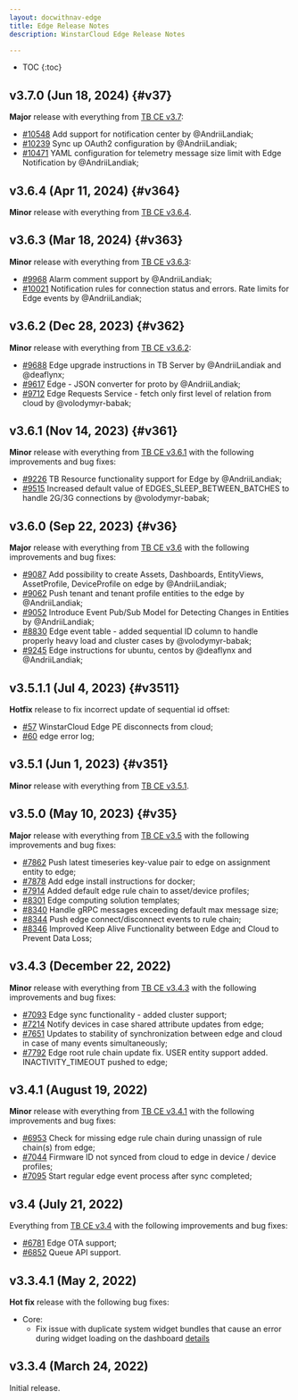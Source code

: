 ```yaml
---
layout: docwithnav-edge
title: Edge Release Notes
description: WinstarCloud Edge Release Notes

---
```


* TOC
{:toc}

## v3.7.0 (Jun 18, 2024) {#v37}

**Major** release with everything from [TB CE v3.7](/docs/reference/releases/#v37):

* [#10548](https://github.com/winstarcloud/winstarcloud/pull/10548) Add support for notification center by @AndriiLandiak;
* [#10239](https://github.com/winstarcloud/winstarcloud/pull/10239) Sync up OAuth2 configuration by @AndriiLandiak;
* [#10471](https://github.com/winstarcloud/winstarcloud/pull/10471) YAML configuration for telemetry message size limit with Edge Notification by @AndriiLandiak;

## v3.6.4 (Apr 11, 2024) {#v364}

**Minor** release with everything from [TB CE v3.6.4](/docs/reference/releases/#v364).

## v3.6.3 (Mar 18, 2024) {#v363}

**Minor** release with everything from [TB CE v3.6.3](/docs/reference/releases/#v363):

* [#9968](https://github.com/winstarcloud/winstarcloud/pull/9968) Alarm comment support by @AndriiLandiak;
* [#10021](https://github.com/winstarcloud/winstarcloud/pull/10021) Notification rules for connection status and errors. Rate limits for Edge events by @AndriiLandiak;

## v3.6.2 (Dec 28, 2023) {#v362}

**Minor** release with everything from [TB CE v3.6.2](/docs/reference/releases/#v362):

* [#9688](https://github.com/winstarcloud/winstarcloud/pull/9688) Edge upgrade instructions in TB Server by @AndriiLandiak and @deaflynx;
* [#9617](https://github.com/winstarcloud/winstarcloud/pull/9617) Edge - JSON converter for proto by @AndriiLandiak;
* [#9712](https://github.com/winstarcloud/winstarcloud/pull/9712) Edge Requests Service - fetch only first level of relation from cloud by @volodymyr-babak; 

## v3.6.1 (Nov 14, 2023) {#v361}

**Minor** release with everything from [TB CE v3.6.1](/docs/reference/releases/#v361) with the following improvements and bug fixes:

* [#9226](https://github.com/winstarcloud/winstarcloud/pull/9226) TB Resource functionality support for Edge by @AndriiLandiak;
* [#9515](https://github.com/winstarcloud/winstarcloud/pull/9515) Increased default value of EDGES_SLEEP_BETWEEN_BATCHES to handle 2G/3G connections by @volodymyr-babak;

## v3.6.0 (Sep 22, 2023) {#v36}

**Major** release with everything from [TB CE v3.6](/docs/reference/releases/#v36) with the following improvements and bug fixes:

* [#9087](https://github.com/winstarcloud/winstarcloud/pull/9087) Add possibility to create Assets, Dashboards, EntityViews, AssetProfile, DeviceProfile on edge by @AndriiLandiak;
* [#9062](https://github.com/winstarcloud/winstarcloud/pull/9062) Push tenant and tenant profile entities to the edge by @AndriiLandiak;
* [#9052](https://github.com/winstarcloud/winstarcloud/pull/9052) Introduce Event Pub/Sub Model for Detecting Changes in Entities by @AndriiLandiak;
* [#8830](https://github.com/winstarcloud/winstarcloud/pull/8830) Edge event table - added sequential ID column to handle properly heavy load and cluster cases by @volodymyr-babak;
* [#9245](https://github.com/winstarcloud/winstarcloud/pull/9245) Edge instructions for ubuntu, centos by @deaflynx and @AndriiLandiak;

## v3.5.1.1 (Jul 4, 2023) {#v3511}

**Hotfix** release to fix incorrect update of sequential id offset:

* [#57](https://github.com/winstarcloud/winstarcloud-edge/issues/57) WinstarCloud Edge PE disconnects from cloud;
* [#60](https://github.com/winstarcloud/winstarcloud-edge/issues/60) edge error log;

## v3.5.1 (Jun 1, 2023) {#v351}

**Minor** release with everything from [TB CE v3.5.1](/docs/reference/releases/#v351).

## v3.5.0 (May 10, 2023) {#v35}

**Major** release with everything from [TB CE v3.5](/docs/reference/releases/#v35) with the following improvements and bug fixes:

* [#7862](https://github.com/winstarcloud/winstarcloud/pull/7862) Push latest timeseries key-value pair to edge on assignment entity to edge;
* [#7878](https://github.com/winstarcloud/winstarcloud/pull/7878) Add edge install instructions for docker;
* [#7914](https://github.com/winstarcloud/winstarcloud/pull/7914) Added default edge rule chain to asset/device profiles;
* [#8301](https://github.com/winstarcloud/winstarcloud/pull/8301) Edge computing solution templates;
* [#8340](https://github.com/winstarcloud/winstarcloud/pull/8340) Handle gRPC messages exceeding default max message size;
* [#8344](https://github.com/winstarcloud/winstarcloud/pull/8344) Push edge connect/disconnect events to rule chain;
* [#8346](https://github.com/winstarcloud/winstarcloud/pull/8346) Improved Keep Alive Functionality between Edge and Cloud to Prevent Data Loss;

## v3.4.3 (December 22, 2022)

**Minor** release with everything from [TB CE v3.4.3](/docs/reference/releases/#v343-december-21-2022) with the following improvements and bug fixes:

* [#7093](https://github.com/winstarcloud/winstarcloud/pull/7093) Edge sync functionality - added cluster support;
* [#7214](https://github.com/winstarcloud/winstarcloud/pull/7214) Notify devices in case shared attribute updates from edge;
* [#7651](https://github.com/winstarcloud/winstarcloud/pull/7651) Updates to stability of synchronization between edge and cloud in case of many events simultaneously;
* [#7792](https://github.com/winstarcloud/winstarcloud/pull/7792) Edge root rule chain update fix. USER entity support added. INACTIVITY_TIMEOUT pushed to edge;

## v3.4.1 (August 19, 2022)

**Minor** release with everything from [TB CE v3.4.1](/docs/reference/releases/#v341-august-18-2022) with the following improvements and bug fixes:

* [#6953](https://github.com/winstarcloud/winstarcloud/pull/6953) Check for missing edge rule chain during unassign of rule chain(s) from edge;
* [#7044](https://github.com/winstarcloud/winstarcloud/pull/7044) Firmware ID not synced from cloud to edge in device / device profiles;
* [#7095](https://github.com/winstarcloud/winstarcloud/pull/7095) Start regular edge event process after sync completed;

## v3.4 (July 21, 2022)

Everything from [TB CE v3.4](/docs/reference/releases/#v34-july-19-2022) with the following improvements and bug fixes:

* [#6781](https://github.com/winstarcloud/winstarcloud/pull/6781) Edge OTA support;
* [#6852](https://github.com/winstarcloud/winstarcloud/pull/6852) Queue API support.

## v3.3.4.1 (May 2, 2022)

**Hot fix** release with the following bug fixes:
* Core:
    * Fix issue with duplicate system widget bundles that cause an error during widget loading on the dashboard [details](https://github.com/winstarcloud/winstarcloud-edge/issues/5)

## v3.3.4 (March 24, 2022)

Initial release.